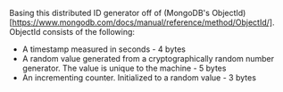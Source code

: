 Basing this distributed ID generator off of (MongoDB's ObjectId)[https://www.mongodb.com/docs/manual/reference/method/ObjectId/].
ObjectId consists of the following:
- A timestamp measured in seconds - 4 bytes
- A random value generated from a cryptographically random number generator. The value is unique to the machine - 5 bytes
- An incrementing counter. Initialized to a random value - 3 bytes
